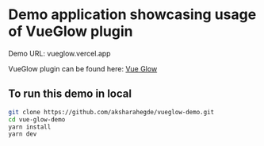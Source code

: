 # Demo application showcasing usage of VueGlow plugin

Demo URL: vueglow.vercel.app

VueGlow plugin can be found here: [Vue Glow](https://github.com/aksharahegde/vue-glow)

## To run this demo in local

```bash
git clone https://github.com/aksharahegde/vueglow-demo.git
cd vue-glow-demo
yarn install
yarn dev
```
